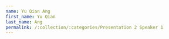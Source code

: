 ```yaml
---
name: Yu Qian Ang
first_name: Yu Qian
last_name: Ang
permalink: /:collection/:categories/Presentation 2 Speaker 1
---
```

